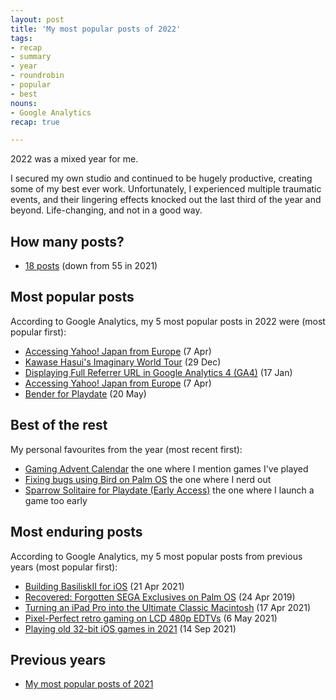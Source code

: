 ```yaml
---
layout: post
title: 'My most popular posts of 2022'
tags:
- recap
- summary
- year
- roundrobin
- popular
- best
nouns:
- Google Analytics
recap: true

---
```


2022 was a mixed year for me.

I secured my own studio and continued to be hugely productive, creating some of my best ever work. Unfortunately, I experienced multiple traumatic events, and their lingering effects knocked out the last third of the year and beyond. Life-changing, and not in a good way.

## How many posts?
- [18 posts](/search/?q=2022) (down from 55 in 2021)

## Most popular posts
According to Google Analytics, my 5 most popular posts in 2022 were (most popular first):
- [Accessing Yahoo! Japan from Europe](/2022/04/07/accessing-yahoo-japan-from-europe/) (7 Apr) <!-- 2K -->
- [Kawase Hasui's Imaginary World Tour](/2022/12/29/kawase-hasui-imaginary-world-tour/) (29 Dec)
- [Displaying Full Referrer URL in Google Analytics 4 (GA4)](/2022/01/17/displaying-full-referrer-url-in-google-analytics-4-ga4/) (17 Jan)
- [Accessing Yahoo! Japan from Europe](/2022/04/07/accessing-yahoo-japan-from-europe/) (7 Apr)
- [Bender for Playdate](/2022/05/20/bender-for-playdate/) (20 May)

## Best of the rest
My personal favourites from the year (most recent first):
- [Gaming Advent Calendar](/2022/12/26/gaming-advent-calendar/) the one where I mention games I've played
- [Fixing bugs using Bird on Palm OS](/2022/10/07/fixing-bugs-using-bird-on-palm-os/) the one where I nerd out
- [Sparrow Solitaire for Playdate (Early Access)](/2022/07/13/sparrow-solitaire-for-playdate/) the one where I launch a game too early

## Most enduring posts
According to Google Analytics, my 5 most popular posts from previous years (most popular first):
- [Building BasiliskII for iOS](/2021/04/21/building-basiliskii-for-ios/) (21 Apr 2021) <!-- 4K -->
- [Recovered: Forgotten SEGA Exclusives on Palm OS](/2019/04/24/recovered-forgotten-sega-exclusives-on-palm-os/) (24 Apr 2019) <!-- 2K -->
- [Turning an iPad Pro into the Ultimate Classic Macintosh](/2021/04/17/turning-an-ipad-pro-into-the-ultimate-classic-macintosh/) (17 Apr 2021) <!-- 2K -->
- [Pixel-Perfect retro gaming on LCD 480p EDTVs](/2021/05/06/pixel-perfect-retro-gaming-in-480p/) (6 May 2021) <!-- 2K -->
- [Playing old 32-bit iOS games in 2021](/2021/09/14/playing-old-32-bit-ios-games-in-2021/) (14 Sep 2021)

## Previous years
- [My most popular posts of 2021](/2021/12/31/my-most-popular-posts-of-the-year/)

